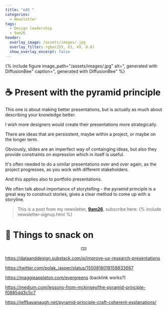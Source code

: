 ```yaml
---
title: "e45 "
categories:
  - Newsletter
tags:
  - Design leadership
  - 9am26
header:
  overlay_image: /assets/images/.jpg
  overlay_filter: rgba(255, 63, 49, 0.8)
  show_overlay_excerpt: false
---
```



{% include figure image_path="/assets/images/.jpg" alt=", generated with DiffusionBee" caption=", generated with DiffusionBee" %}

# ☕ Present with the pyramid principle

This one is about making better presentations, but is actually as much about describing your knowledge better.


I wish more designers would create their presentations more strategically.

There are ideas that are persisstent, maybe within a project, or maybe on the longer term.

Obviously, slides are an imperfect way of containging ideas, but also they provide constraints on expression which in itself is useful.

It's often needed to do a similar presentations over and over again, as the project progresses, as you work with different stakeholders.

And this applies also to portfolio presentations. 

We often talk about importance of storytelling  - the pyramid principle is a great way to construct stories, gives a clear method to come up with a storyline.



> This is a post from my newsletter, **[9am26](https://polgarp.com/categories/newsletter/)**, subscribe here:
> {% include newsletter-signup.html %}

# 🍪 Things to snack on

<p style="text-align: center;">🁃</p>

https://dataanddesign.substack.com/p/improve-ux-research-presentations

https://twitter.com/polak_jasper/status/1550816018158833667

https://maggieappleton.com/evergreens (backlink works?)

https://medium.com/lessons-from-mckinsey/the-pyramid-principle-f0885dd3c5c7

https://jeffkavanaugh.net/pyramid-principle-craft-coherent-explanations/


